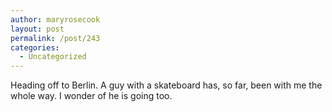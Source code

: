 ```yaml
---
author: maryrosecook
layout: post
permalink: /post/243
categories:
  - Uncategorized
---
```

Heading off to Berlin. A guy with a skateboard has, so far, been with me the whole way. I wonder of he is going too.